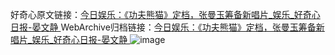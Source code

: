 好奇心原文链接：[今日娱乐：《功夫熊猫》定档，张曼玉筹备新唱片_娱乐_好奇心日报-晏文静 ](https://www.qdaily.com/articles/10806.html)
WebArchive归档链接：[今日娱乐：《功夫熊猫》定档，张曼玉筹备新唱片_娱乐_好奇心日报-晏文静 ](http://web.archive.org/web/20190623163225/https://www.qdaily.com/articles/10806.html)
![image](http://ww3.sinaimg.cn/large/007d5XDply1g3wcrlgks6j30u03db7wh)